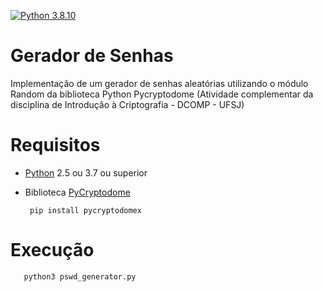[![Python 3.8.10](https://img.shields.io/badge/python-3.8.10-blue.svg)](https://www.python.org/downloads/release/python-3810/)

# Gerador de Senhas 
 Implementação de um gerador de senhas aleatórias utilizando o módulo Random da biblioteca Python Pycryptodome (Atividade complementar da disciplina de Introdução à Criptografia - DCOMP - UFSJ)
 
# Requisitos
 
- [Python](https://python.org) 2.5 ou 3.7 ou superior
 
- Biblioteca [PyCryptodome](https://pycryptodome.readthedocs.io/en/latest/src/api.html)
 
       pip install pycryptodomex
       
 # Execução
 
       python3 pswd_generator.py  
